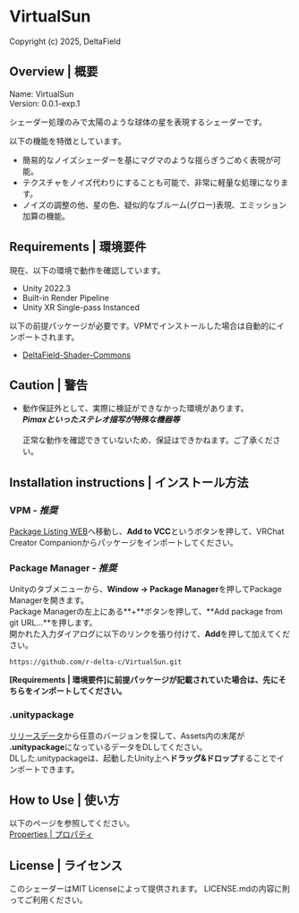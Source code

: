 # VirtualSun
Copyright (c) 2025, DeltaField



## Overview | 概要
Name: VirtualSun<br>
Version: 0.0.1-exp.1<br>

シェーダー処理のみで太陽のような球体の星を表現するシェーダーです。
<br>

以下の機能を特徴としています。
* 簡易的なノイズシェーダーを基にマグマのような揺らぎうごめく表現が可能。
* テクスチャをノイズ代わりにすることも可能で、非常に軽量な処理になります。
* ノイズの調整の他、星の色、疑似的なブルーム(グロー)表現、エミッション加算の機能。

## Requirements | 環境要件
現在、以下の環境で動作を確認しています。
* Unity 2022.3
* Built-in Render Pipeline
* Unity XR Single-pass Instanced

以下の前提パッケージが必要です。VPMでインストールした場合は自動的にインポートされます。
* [DeltaField-Shader-Commons](https://github.com/r-delta-c/DeltaField-Shader-Commons)



## Caution | 警告
* 動作保証外として、実際に検証ができなかった環境があります。<br>***Pimaxといったステレオ描写が特殊な機器等***<br><br>正常な動作を確認できていないため、保証はできかねます。ご了承ください。



## Installation instructions | インストール方法
### VPM - ***推奨***
[Package Listing WEB](https://r-delta-c.github.io/vpm_repository/)へ移動し、**Add to VCC**というボタンを押して、VRChat Creator Companionからパッケージをインポートしてください。

### Package Manager - ***推奨***
Unityのタブメニューから、**Window -> Package Manager**を押してPackage Managerを開きます。<br>
Package Managerの左上にある**+**ボタンを押して、**Add package from git URL...**を押します。<br>
開かれた入力ダイアログに以下のリンクを張り付けて、**Add**を押して加えてください。<br>
```
https://github.com/r-delta-c/VirtualSun.git
```
**[Requirements | 環境要件]に前提パッケージが記載されていた場合は、先にそちらをインポートしてください。**

### .unitypackage
[リリースデータ](https://github.com/r-delta-c/VirtualSun/releases)から任意のバージョンを探して、Assets内の末尾が **.unitypackage**になっているデータをDLしてください。<br>
DLした.unitypackageは、起動したUnity上へ**ドラッグ&ドロップ**することでインポートできます。



## How to Use | 使い方
以下のページを参照してください。<br>
[Properties | プロパティ](https://github.com/r-delta-c/VirtualSun/blob/main/Documentation~/properties.md "Documentation~/properties.md")



## License | ライセンス
このシェーダーはMIT Licenseによって提供されます。
LICENSE.mdの内容に則ってご利用ください。
